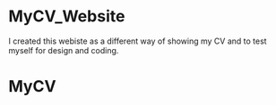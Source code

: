 # MyCV_Website

I created this webiste as a different way of showing my CV and to test myself for design and coding.
# MyCV
